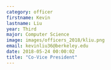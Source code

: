 ```yaml
---
category: officer
firstname: Kevin
lastname: Liu
year: Third
major: Computer Science
image: images/officers_2018/kliu.png
email: kevinliu36@berkeley.edu
date: 2018-05-24 00:00:02
title: "Co-Vice President"
---
```

